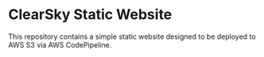 # ClearSky Static Website

This repository contains a simple static website designed to be deployed to AWS S3 via AWS CodePipeline.

